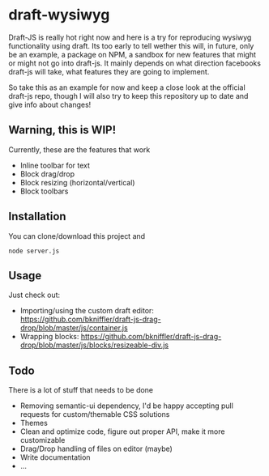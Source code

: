 # draft-wysiwyg
Draft-JS is really hot right now and here is a try for reproducing wysiwyg functionality using draft. 
Its too early to tell wether this will, in future, only be an example, a package on NPM, a sandbox for new features that might or might not go into draft-js. It mainly depends on what direction facebooks draft-js will take, what features they are going to implement. 

So take this as an example for now and keep a close look at the official draft-js repo, though I will also try to keep this repository up to date and give info about changes!

## Warning, this is WIP!
Currently, these are the features that work
- Inline toolbar for text
- Block drag/drop
- Block resizing (horizontal/vertical)
- Block toolbars

## Installation
You can clone/download this project and
```
node server.js
```

## Usage
Just check out:
- Importing/using the custom draft editor: https://github.com/bkniffler/draft-js-drag-drop/blob/master/js/container.js
- Wrapping blocks: https://github.com/bkniffler/draft-js-drag-drop/blob/master/js/blocks/resizeable-div.js

## Todo
There is a lot of stuff that needs to be done
- Removing semantic-ui dependency, I'd be happy accepting pull requests for custom/themable CSS solutions
- Themes
- Clean and optimize code, figure out proper API, make it more customizable
- Drag/Drop handling of files on editor (maybe)
- Write documentation
- ...
